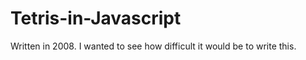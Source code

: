 Tetris-in-Javascript
====================

Written in 2008. I wanted to see how difficult it would be to write this.
